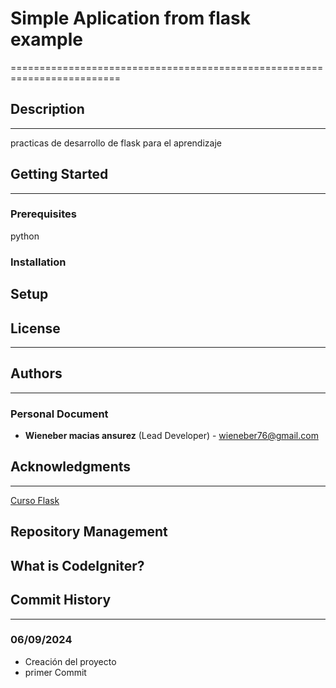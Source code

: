 # Simple Aplication from flask example
=========================================================================


## Description
-----------
practicas de desarrollo de flask para el aprendizaje

## Getting Started
---------------

### Prerequisites
python


### Installation




## Setup


## License
-------


## Authors
-------

### Personal Document

* **Wieneber macias ansurez** (Lead Developer) - [wieneber76@gmail.com](wieneber76@gmail.com)

## Acknowledgments
---------------

[Curso Flask](https://youtu.be/W-SfC_V7P6o) 

## Repository Management

## What is CodeIgniter?


## Commit History
----------------
### 06/09/2024
- Creación del proyecto
- primer Commit
